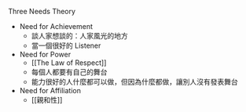 Three Needs Theory
- Need for Achievement
	- 談人家想談的：人家風光的地方
	- 當一個很好的 Listener
- Need for Power
	- [[The Law of Respect]]
	- 每個人都要有自己的舞台
	- 能力很好的人什麼都可以做，但因為什麼都做，讓別人沒有發表舞台
- Need for Affiliation
	- [[親和性]]